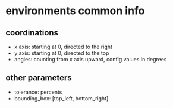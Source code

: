 # environments common info
## coordinations
* x axis: starting at 0, directed to the right
* y axis: starting at 0, directed to the top
* angles: counting from x axis upward, config values in degrees

## other parameters
* tolerance: percents
* bounding_box: [top_left, bottom_right]
